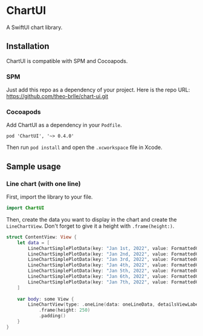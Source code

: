 # ChartUI

A SwiftUI chart library.

## Installation

ChartUI is compatible with SPM and Cocoapods.

### SPM

Just add this repo as a dependency of your project. Here is the repo URL: https://github.com/theo-brlle/chart-ui.git

### Cocoapods

Add ChartUI as a dependency in your `Podfile`.

```
pod 'ChartUI', '~> 0.4.0'
```

Then run `pod install` and open the `.xcworkspace` file in Xcode.

## Sample usage 

### Line chart (with one line)

First, import the library to your file.

```swift
import ChartUI
```

Then, create the data you want to display in the chart and create the `LineChartView`.
Don't forget to give it a height with `.frame(height:)`. 

```swift
struct ContentView: View {
    let data = [
        LineChartSimplePlotData(key: "Jan 1st, 2022", value: FormattedChartValue(value: CGFloat(990), formatted: "990 €")),
        LineChartSimplePlotData(key: "Jan 2nd, 2022", value: FormattedChartValue(value: CGFloat(1300), formatted: "1 300 €")),
        LineChartSimplePlotData(key: "Jan 3rd, 2022", value: FormattedChartValue(value: CGFloat(1200), formatted: "1 200 €")),
        LineChartSimplePlotData(key: "Jan 4th, 2022", value: FormattedChartValue(value: CGFloat(600), formatted: "600 €")),
        LineChartSimplePlotData(key: "Jan 5th, 2022", value: FormattedChartValue(value: CGFloat(500), formatted: "500 €")),
        LineChartSimplePlotData(key: "Jan 6th, 2022", value: FormattedChartValue(value: CGFloat(600), formatted: "600 €")),
        LineChartSimplePlotData(key: "Jan 7th, 2022", value: FormattedChartValue(value: CGFloat(1100), formatted: "1 100 €"))
    ]
    
    var body: some View {
        LineChartView(type: .oneLine(data: oneLineData, detailsViewLabel: "PRICE"))
            .frame(height: 250)
            .padding()
    }
}
``` 
